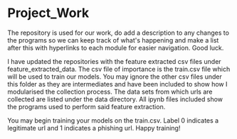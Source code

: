 # Project_Work

The repository is used for our work, do add a description to any changes to the programs so we can keep track of what's happening and make a list after 
this with hyperlinks to each module for easier navigation. Good luck.

I have updated the repositories with the feature extracted csv files under feature_extracted_data. The csv file of importance is the train.csv file which will be used to train our models. You may ignore the other csv files under this folder as they are intermediates and have been included to show how I modularised the collection process. The data sets from which urls are collected are listed under the data directory. All ipynb files included show the programs used to perform said feature extraction.

You may begin training your models on the train.csv. Label 0 indicates a legitimate url and 1 indicates a phishing url. Happy training!
